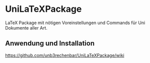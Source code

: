 # UniLaTeXPackage
LaTeX Package mit nötigen Voreinstellungen und Commands für Uni Dokumente aller Art.  
## Anwendung und Installation
https://github.com/unb3rechenbar/UniLaTeXPackage/wiki
